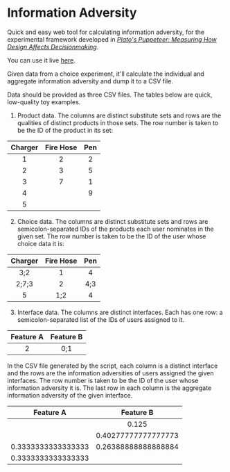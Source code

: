 # Information Adversity

Quick and easy web tool for calculating information adversity, for the experimental framework developed in 
[_Plato's Puppeteer: Measuring How Design Affects Decisionmaking_](http://noncomputable.github.io/plato.html).

You can use it live [here](http://noncomputable.github.io/Information-Adversity/).

Given data from a choice experiment, 
it'll calculate the individual and aggregate information adversity and dump it to a CSV file.

Data should be provided as three CSV files. The tables below are quick, low-quality toy examples.

1. Product data. The columns are distinct substitute sets and rows are the qualities of distinct products in those sets. The row number is taken to be the ID of the product in its set:

| Charger | Fire Hose | Pen |
|:-------:|:---------:|:---:|
|    1    |     2     |  2  |
|    2    |     3     |  5  |
|    3    |     7     |  1  |
|    4    |           |  9  |
|    5    |           |     |

2. Choice data. The columns are distinct substitute sets and rows are semicolon-separated IDs of the products each user nominates in the given set. The row number is taken to be the ID of the user whose choice data it is:

| Charger | Fire Hose | Pen |
|:-------:|:---------:|:---:|
|   3;2   |     1     |  4  |
|  2;7;3  |     2     | 4;3 |
|    5    |    1;2    |  4  |

3. Interface data. The columns are distinct interfaces. Each has one row: a semicolon-separated list of the IDs of users assigned to it.

| Feature A | Feature B |
|:---------:|:---------:|
|     2     |    0;1    |

In the CSV file generated by the script, each column is a distinct interface and the rows are the information adversities of users assigned the given interfaces. The row number is taken to be the ID of the user whose information adversity it is. The last row in each column is the aggregate information adversity of the given interface.

|      Feature A     |      Feature B      |
|:------------------:|:-------------------:|
|                    |        0.125        |
|                    | 0.40277777777777773 |
| 0.3333333333333333 | 0.26388888888888884 |
| 0.3333333333333333 |                     |

